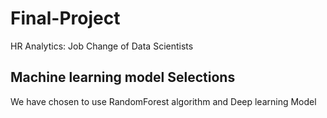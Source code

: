# Final-Project
HR Analytics: Job Change of Data Scientists


## Machine learning model Selections
We have chosen to use RandomForest algorithm and Deep learning Model
